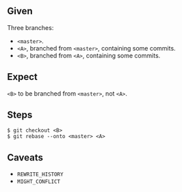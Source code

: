 ## Given

Three branches:

* `<master>`.
* `<A>`, branched from `<master>`, containing some commits.
* `<B>`, branched from `<A>`, containing some commits.

## Expect

`<B>` to be branched from `<master>`, not `<A>`.

## Steps

    $ git checkout <B>
    $ git rebase --onto <master> <A>

## Caveats

* `REWRITE_HISTORY`
* `MIGHT_CONFLICT`

